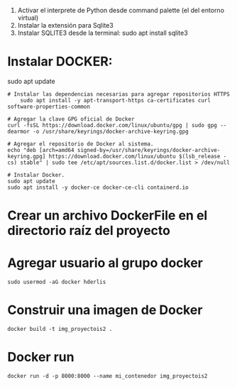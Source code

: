 1) Activar el interprete de Python desde command palette (el del entorno virtual)
2) Instalar la extensión para Sqlite3
3) Instalar SQLITE3 desde la terminal:
    sudo apt install sqlite3


# Instalar DOCKER:
sudo apt update

    # Instalar las dependencias necesarias para agregar repositorios HTTPS
        sudo apt install -y apt-transport-https ca-certificates curl software-properties-common

    # Agregar la clave GPG oficial de Docker
    curl -fsSL https://download.docker.com/linux/ubuntu/gpg | sudo gpg --dearmor -o /usr/share/keyrings/docker-archive-keyring.gpg

    # Agregar el repositorio de Docker al sistema.
    echo "deb [arch=amd64 signed-by=/usr/share/keyrings/docker-archive-keyring.gpg] https://download.docker.com/linux/ubuntu $(lsb_release -cs) stable" | sudo tee /etc/apt/sources.list.d/docker.list > /dev/null

    # Instalar Docker.
    sudo apt update
    sudo apt install -y docker-ce docker-ce-cli containerd.io

# Crear un archivo DockerFile en el directorio raíz del proyecto

# Agregar usuario al grupo docker
    sudo usermod -aG docker hderlis

# Construir una imagen de Docker
    docker build -t img_proyectois2 .

# Docker run
    docker run -d -p 8000:8000 --name mi_contenedor img_proyectois2
